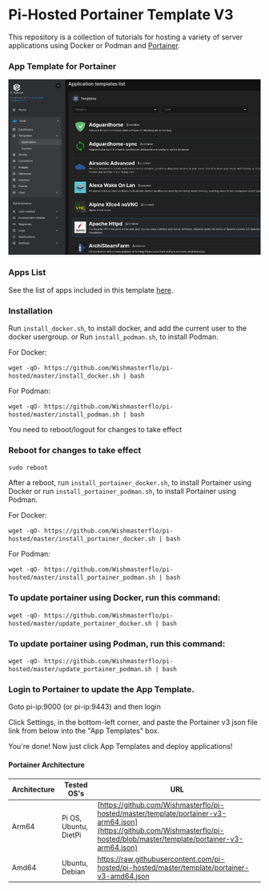 # Pi-Hosted Portainer Template V3

This repository is a collection of tutorials for hosting a variety of server applications using Docker or Podman and [Portainer](https://github.com/portainer/portainer).

### App Template for Portainer
![App Template Image](https://github.com/Wishmasterflo/pi-hosted/blob/master/apptemplate.png?raw=true)

### Apps List

See the list of apps included in this template [here](https://github.com/Wishmasterflo/pi-hosted/blob/master/docs/AppList.md).

### Installation
Run `install_docker.sh`, to install docker, and add the current user to the docker usergroup.
or
Run `install_podman.sh`, to install Podman.

For Docker:
```
wget -qO- https://github.com/Wishmasterflo/pi-hosted/master/install_docker.sh | bash
```
For Podman:
```
wget -qO- https://github.com/Wishmasterflo/pi-hosted/master/install_podman.sh | bash
```
You need to reboot/logout for changes to take effect

### Reboot for changes to take effect

```
sudo reboot
```
After a reboot, run `install_portainer_docker.sh`, to install Portainer using Docker or
run `install_portainer_podman.sh`, to install Portainer using Podman. 

For Docker:
```
wget -qO- https://github.com/Wishmasterflo/pi-hosted/master/install_portainer_docker.sh | bash
```
For Podman:
```
wget -qO- https://github.com/Wishmasterflo/pi-hosted/master/install_portainer_podman.sh | bash
```

### To update portainer using Docker, run this command:
```
wget -qO- https://github.com/Wishmasterflo/pi-hosted/master/update_portainer_docker.sh | bash
```
### To update portainer using Podman, run this command:
```
wget -qO- https://github.com/Wishmasterflo/pi-hosted/master/update_portainer_podman.sh | bash
```

### Login to Portainer to update the App Template.

Goto pi-ip:9000 (or pi-ip:9443) and then login

Click Settings, in the bottom-left corner, and paste the Portainer v3 json file link from below into the "App Templates" box.

You're done! Now just click App Templates and deploy applications!

#### Portainer Architecture

| Architecture | Tested OS's | URL |
| ------------ | ----------- | --- |
| Arm64   | Pi OS, Ubuntu, DietPi | [https://github.com/Wishmasterflo/pi-hosted/master/template/portainer-v3-arm64.json](https://github.com/Wishmasterflo/pi-hosted/blob/master/template/portainer-v3-arm64.json) |
| Amd64   | Ubuntu, Debian | https://raw.githubusercontent.com/pi-hosted/pi-hosted/master/template/portainer-v3-amd64.json |


